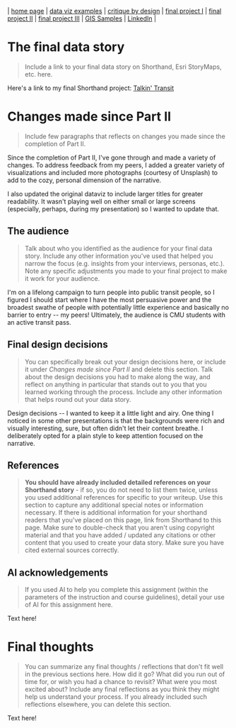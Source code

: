 | [home page](https://gabehafemann.github.io/dataviz/) | [data viz examples](dataviz-examples) | [critique by design](critique-by-design) | [final project I](final-project-part-one) | [final project II](final-project-part-two) | [final project III](final-project-part-three) | [GIS Samples](GIS-Samples) | [LinkedIn](https://www.linkedin.com/in/gabe-hafemann/) |

# The final data story
> Include a link to your final data story on Shorthand, Esri StoryMaps, etc. here. 

Here's a link to my final Shorthand project:
[Talkin' Transit](https://carnegiemellon.shorthandstories.com/transit-project/index.html)


# Changes made since Part II
> Include few paragraphs that reflects on changes you made since the completion of Part II. 

Since the completion of Part II, I've gone through and made a variety of changes. To address feedback from my peers, I added a greater variety of visualizations and included more photographs (courtesy of Unsplash) to add to the cozy, personal dimension of the narrative. 

I also updated the original dataviz to include larger titles for greater readability. It wasn't playing well on either small or large screens (especially, perhaps, during my presentation) so I wanted to update that.



## The audience
> Talk about who you identified as the audience for your final data story.  Include any other information you've used that helped you narrow the focus (e.g. insights from your interviews, personas, etc.).  Note any specific adjustments you made to your final project to make it work for your audience.

I'm on a lifelong campaign to turn people into public transit people, so I figured I should start where I have the most persuasive power and the broadest swathe of people with potentially little experience and basically no barrier to entry -- my peers! Ultimately, the audience is CMU students with an active transit pass.


## Final design decisions
> You can specifically break out your design decisions here, or include it under *Changes made since Part II* and delete this section. Talk about the design decisions you had to make along the way, and reflect on anything in particular that stands out to you that you learned working through the process.  Include any other information that helps round out your data story. 

Design decisions -- I wanted to keep it a little light and airy. One thing I noticed in some other presentations is that the backgrounds were rich and visually interesting, sure, but often didn't let their content breathe. I deliberately opted for a plain style to keep attention focused on the narrative.


## References
> **You should have already included detailed references on your Shorthand story** - if so, you do not need to list them twice, unless you used additional references for specific to your writeup. Use this section to capture any additional special notes or information necessary. If there is additional information for your shorthand readers that you've placed on this page, link from Shorthand to this page. Make sure to double-check that you aren't using copyright material and that you have added / updated any citations or other content that you used to create your data story.  Make sure you have cited external sources correctly.

## AI acknowledgements
> If you used AI to help you complete this assignment (within the parameters of the instruction and course guidelines), detail your use of AI for this assignment here.

Text here!

# Final thoughts
> You can summarize any final thoughts / reflections that don't fit well in the previous sections here.  How did it go?  What did you run out of time for, or wish you had a chance to revisit?  What were you most excited about?  Include any final reflections as you think they might help us understand your process.  If you already included such reflections elsewhere, you can delete this section. 

Text here!


